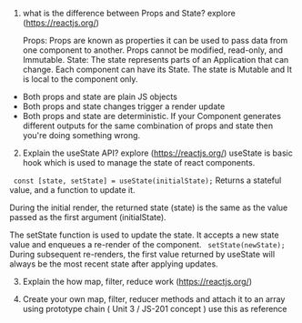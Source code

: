 1. what is the difference between Props and State? explore (https://reactjs.org/)
   
   Props: Props are known as properties it can be used to pass data from one component to another. Props cannot be modified, read-only, and Immutable.
   State: The state represents parts of an Application that can change. Each component can have its State. The state is Mutable and It is local to the component only.

- Both props and state are plain JS objects
- Both props and state changes trigger a render update
- Both props and state are deterministic. If your Component generates different outputs for the same combination of props and state then you're doing something wrong.

2. Explain the useState API? explore (https://reactjs.org/)
useState is basic hook which is used to manage the state of react components.

`` const [state, setState] = useState(initialState);``
Returns a stateful value, and a function to update it.

During the initial render, the returned state (state) is the same as the value passed as the first argument (initialState).

The setState function is used to update the state. It accepts a new state value and enqueues a re-render of the component.
`` setState(newState);``
During subsequent re-renders, the first value returned by useState will always be the most recent state after applying updates.

3. Explain the how map, filter, reduce work (https://reactjs.org/)

4. Create your own map, filter, reducer methods and attach it to an array using prototype chain ( Unit 3 / JS-201 concept ) use this as reference
